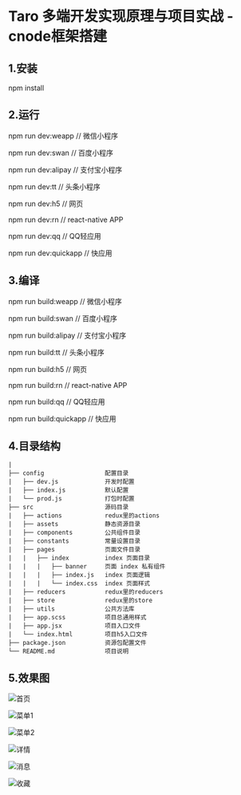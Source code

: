# Taro 多端开发实现原理与项目实战 - cnode框架搭建


## 1.安装

npm install


## 2.运行

npm run dev:weapp       // 微信小程序

npm run dev:swan        // 百度小程序

npm run dev:alipay      // 支付宝小程序

npm run dev:tt          // 头条小程序

npm run dev:h5          // 网页

npm run dev:rn          // react-native APP

npm run dev:qq          // QQ轻应用

npm run dev:quickapp    // 快应用



## 3.编译

npm run build:weapp       // 微信小程序

npm run build:swan        // 百度小程序

npm run build:alipay      // 支付宝小程序

npm run build:tt          // 头条小程序

npm run build:h5          // 网页

npm run build:rn          // react-native APP

npm run build:qq          // QQ轻应用

npm run build:quickapp    // 快应用


## 4.目录结构
```
|
├── config                 配置目录
|   ├── dev.js             开发时配置
|   ├── index.js           默认配置
|   └── prod.js            打包时配置
├── src                    源码目录
|   ├── actions            redux里的actions
|   ├── assets             静态资源目录
|   ├── components         公共组件目录
|   ├── constants          常量设置目录
|   ├── pages              页面文件目录
|   |   ├── index          index 页面目录
|   |   |   ├── banner     页面 index 私有组件
|   |   |   ├── index.js   index 页面逻辑
|   |   |   └── index.css  index 页面样式
|   ├── reducers           redux里的reducers
|   ├── store              redux里的store
|   ├── utils              公共方法库
|   ├── app.scss           项目总通用样式
|   ├── app.jsx            项目入口文件
|   └── index.html         项目h5入口文件
├── package.json           资源包配置文件
└── README.md              项目说明
```

## 5.效果图


![首页](https://github.com/guoqirong/taro-cnode/blob/master/demo-screenshot/index.jpg)

![菜单1](https://github.com/guoqirong/taro-cnode/blob/master/demo-screenshot/menu1.jpg)

![菜单2](https://github.com/guoqirong/taro-cnode/blob/master/demo-screenshot/menu2.jpg)

![详情](https://github.com/guoqirong/taro-cnode/blob/master/demo-screenshot/detail.png)

![消息](https://github.com/guoqirong/taro-cnode/blob/master/demo-screenshot/message.jpg)

![收藏](https://github.com/guoqirong/taro-cnode/blob/master/demo-screenshot/collect.jpg)
